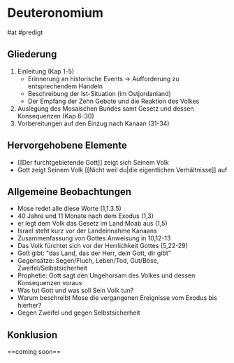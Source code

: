 # Deuteronomium

#at #predigt 

## Gliederung

1. Einleitung (Kap 1-5)
	* Erinnerung an historische Events -> Aufforderung zu entsprechendem Handeln
	* Beschreibung der Ist-Situation (im Ostjordanland)
	* Der Empfang der Zehn Gebote und die Reaktion des Volkes
1. Auslegung des Mosaischen Bundes samt Gesetz und dessen Konsequenzen (Kap 6-30)
2. Vorbereitungen auf den Einzug nach Kanaan (31-34)

## Hervorgehobene Elemente

- [[Der furchtgebietende Gott]] zeigt sich Seinem Volk
- Gott zeigt Seinem Volk [[Nicht weil du|die eigentlichen Verhältnisse]] auf

## Allgemeine Beobachtungen

-  Mose redet alle diese Worte (1,1.3.5)
- 40 Jahre und 11 Monate nach dem Exodus (1,3)
- er legt dem Volk das Gesetz im Land Moab aus (1,5)
- Israel steht kurz vor der Landeinnahme Kanaans
- Zusammenfassung von Gottes Anweisung in 10,12-13
- Das Volk fürchtet sich vor der Herrlichkeit Gottes (5,22-29)
- Gott gibt: "das Land, das der Herr, dein Gott, dir gibt"
- Gegensätze: Segen/Fluch, Leben/Tod, Gut/Böse, Zweifel/Selbstsicherheit
- Prophetie: Gott sagt den Ungehorsam des Volkes und dessen Konsequenzen voraus
- Was tut Gott und was soll Sein Volk tun?
- Warum beschreibt Mose die vergangenen Ereignisse vom Exodus bis hierher?
- Gegen Zweifel und gegen Selbstsicherheit

## Konklusion

==coming soon==

